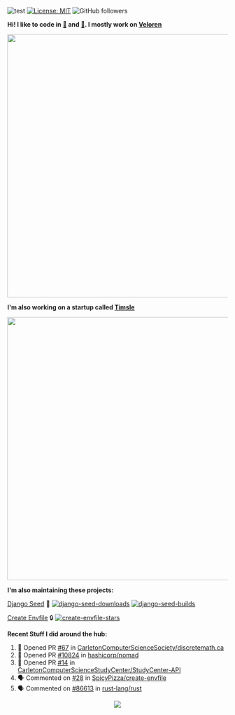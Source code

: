 ![test](https://hits.seeyoufarm.com/api/count/incr/badge.svg?url=https://github.com/AngelOnFira)
[![License: MIT](https://img.shields.io/badge/License-MIT-yellow.svg)](https://opensource.org/licenses/MIT)
![GitHub followers](https://img.shields.io/github/followers/angelonfira?style=social)

**Hi! I like to code in [:crab:](https://www.rust-lang.org/) and [:snake:](https://www.python.org/). I mostly work on [Veloren](https://veloren.net)**

<p align="center">
  <img width="600" src="https://media.discordapp.net/attachments/444005079410802699/730566298073038949/rsz_5f0656b6aa176.png">
</p>

**I'm also working on a startup called [Timsle](https://timsle.com)**

<p align="center">
  <img width="600" src="https://media.discordapp.net/attachments/444005079410802699/730566842674053130/rsz_5f0657242abb4.png">
</p>

**I'm also maintaining these projects:**

[Django Seed](https://github.com/Brobin/django-seed)
:seedling:
[![django-seed-downloads](https://pepy.tech/badge/django-seed)](https://pepy.tech/project/django-seed)
[![django-seed-builds](https://github.com/Brobin/django-seed/workflows/Test/badge.svg)](https://github.com/Brobin/django-seed)

[Create Envfile](https://github.com/SpicyPizza/create-envfile)
:lock:
[![create-envfile-stars](https://img.shields.io/github/stars/SpicyPizza/create-envfile?style=social)](https://github.com/SpicyPizza/create-envfile)

**Recent Stuff I did around the hub:**

<!--START_SECTION:activity-->
1. 💪 Opened PR [#67](https://github.com/CarletonComputerScienceSociety/discretemath.ca/pull/67) in [CarletonComputerScienceSociety/discretemath.ca](https://github.com/CarletonComputerScienceSociety/discretemath.ca)
2. 💪 Opened PR [#10824](https://github.com/hashicorp/nomad/pull/10824) in [hashicorp/nomad](https://github.com/hashicorp/nomad)
3. 💪 Opened PR [#14](https://github.com/CarletonComputerScienceStudyCenter/StudyCenter-API/pull/14) in [CarletonComputerScienceStudyCenter/StudyCenter-API](https://github.com/CarletonComputerScienceStudyCenter/StudyCenter-API)
4. 🗣 Commented on [#28](https://github.com/SpicyPizza/create-envfile/issues/28) in [SpicyPizza/create-envfile](https://github.com/SpicyPizza/create-envfile)
5. 🗣 Commented on [#86613](https://github.com/rust-lang/rust/issues/86613) in [rust-lang/rust](https://github.com/rust-lang/rust)
<!--END_SECTION:activity-->

<p align="center">
  <img src="https://github-profile-trophy.vercel.app/?username=angelonfira&column=4&theme=nord&margin-w=15&margin-h=15">
</p>
